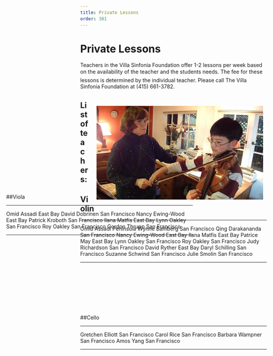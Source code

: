 ```yaml
---
title: Private Lessons
order: 301
---
```

<style>
div.viola {
    position: relative;
    left: -200px;
    top: -200px;
    float: right;
}
</style>

# Private Lessons

 Teachers in the Villa Sinfonia Foundation offer 1-2 lessons per week based on the availability of the teacher and the students needs. The fee for these lessons is determined by the individual teacher. Please call The Villa Sinfonia Foundation at (415) 661-3782.

<img style="float: right; padding-top: 30px; margin-right: 10px; margin-left: 20px;" width="450px" src="/images/bowing.jpg"></img>

## List of teachers:

## Violin

----------------------------------- ---------------
Omid Assadi                         Peninsula
Wynne Bamberg                       San Francisco
Qing Darakananda                    San Francisco
Nancy Ewing-Wood                    East Bay
Ilana Matfis                        East Bay
Patrice May                         East Bay
Lynn Oakley                         San Francisco
Roy Oakley                          San Francisco
Judy Richardson                     San Francisco
David Ryther                        East Bay
Daryl Schilling                     San Francisco
Suzanne Schwind                     San Francisco
Julie Smolin                        San Francisco
----------------------------------- ---------------

<div class = "viola">
##Viola

----------------------------------- ---------------
Omid Assadi                         East Bay
David Dobrinen                      San Francisco
Nancy Ewing-Wood                    East Bay
Patrick Kroboth                     San Francisco
Ilana Matfis                        East Bay
Lynn Oakley                         San Francisco
Roy Oakley                          San Francisco
Gordon Thrupp                       San Francisco
----------------------------------- ---------------
</div>

##Cello

----------------------------------- ---------------
Gretchen Elliott                    San Francisco
Carol Rice                          San Francisco
Barbara Wampner                     San Francisco
Amos Yang                           San Francisco
----------------------------------- ---------------
